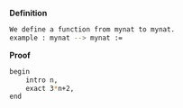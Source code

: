 **Definition**
```sh
We define a function from mynat to mynat.
example : mynat --> mynat :=
``` 
**Proof**
```sh
begin
    intro n,
    exact 3*n+2,
end
```